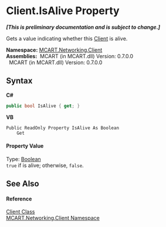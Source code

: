# Client.IsAlive Property 
 _**\[This is preliminary documentation and is subject to change.\]**_

Gets a value indicating whether this <a href="6e39bcde-7d6c-b14a-e433-55aaa84607c4">Client</a> is alive.

**Namespace:**&nbsp;<a href="96f683aa-c63b-7648-3da2-4f7c7ee6fa34">MCART.Networking.Client</a><br />**Assemblies:**&nbsp;&nbsp;MCART (in MCART.dll) Version: 0.7.0.0<br />&nbsp;&nbsp;MCART (in MCART.dll) Version: 0.7.0.0<br />

## Syntax

**C#**<br />
``` C#
public bool IsAlive { get; }
```

**VB**<br />
``` VB
Public ReadOnly Property IsAlive As Boolean
	Get
```


#### Property Value
Type: <a href="http://msdn2.microsoft.com/es-es/library/a28wyd50" target="_blank">Boolean</a><br />`true` if is alive; otherwise, `false`.

## See Also


#### Reference
<a href="6e39bcde-7d6c-b14a-e433-55aaa84607c4">Client Class</a><br /><a href="96f683aa-c63b-7648-3da2-4f7c7ee6fa34">MCART.Networking.Client Namespace</a><br />